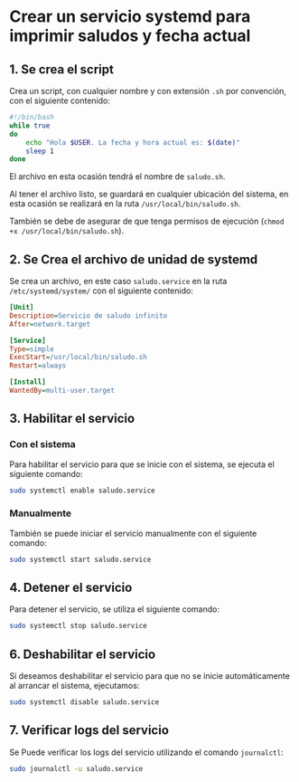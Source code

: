 # Crear un servicio systemd para imprimir saludos y fecha actual

## 1. Se crea el script

Crea un script, con cualquier nombre y con extensión `.sh` por convención, con el siguiente contenido:

```bash
#!/bin/bash
while true
do
    echo "Hola $USER. La fecha y hora actual es: $(date)"
    sleep 1
done
```

El archivo en esta ocasión tendrá el nombre de `saludo.sh`.

Al tener el archivo listo, se guardará en cualquier ubicación del sistema, en esta ocasión se realizará en la ruta `/usr/local/bin/saludo.sh`.

También se debe de asegurar de que tenga permisos de ejecución (`chmod +x /usr/local/bin/saludo.sh`).

## 2. Se Crea el archivo de unidad de systemd

Se crea un archivo, en este caso `saludo.service` en la ruta `/etc/systemd/system/` con el siguiente contenido:

```ini
[Unit]
Description=Servicio de saludo infinito
After=network.target

[Service]
Type=simple
ExecStart=/usr/local/bin/saludo.sh
Restart=always

[Install]
WantedBy=multi-user.target
```

## 3. Habilitar el servicio

### Con el sistema

Para habilitar el servicio para que se inicie con el sistema, se ejecuta el siguiente comando:

```bash
sudo systemctl enable saludo.service
```

### Manualmente

También se puede iniciar el servicio manualmente con el siguiente comando:

```bash
sudo systemctl start saludo.service
```

## 4. Detener el servicio

Para detener el servicio, se utiliza el siguiente comando:

```bash
sudo systemctl stop saludo.service
```

## 6. Deshabilitar el servicio

Si deseamos deshabilitar el servicio para que no se inicie automáticamente al arrancar el sistema, ejecutamos:

```bash
sudo systemctl disable saludo.service
```

## 7. Verificar logs del servicio

Se Puede verificar los logs del servicio utilizando el comando `journalctl`:

```bash
sudo journalctl -u saludo.service
```
